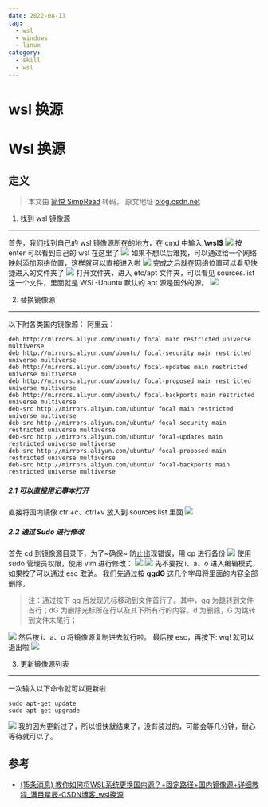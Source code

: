 ```yaml
---
date: 2022-08-13
tag:
  - wsl
  - windows
  - linux
category:
  - skill
  - wsl
---
```


# wsl 换源

# Wsl 换源

## 定义

> 本文由 [简悦 SimpRead](http://ksria.com/simpread/) 转码， 原文地址 [blog.csdn.net](https://blog.csdn.net/weixin_41529012/article/details/117226884)

1. 找到 wsl 镜像源
-------------

首先，我们找到自己的 wsl 镜像源所在的地方，在 cmd 中输入 **\\wsl$**
![](https://img-blog.csdnimg.cn/20210524164536858.png?x-oss-process=image/watermark,type_ZmFuZ3poZW5naGVpdGk,shadow_10,text_aHR0cHM6Ly9ibG9nLmNzZG4ubmV0L3dlaXhpbl80MTUyOTAxMg==,size_16,color_FFFFFF,t_70)
按 enter 可以看到自己的 wsl 在这里了
![](https://img-blog.csdnimg.cn/20210524164626658.png?x-oss-process=image/watermark,type_ZmFuZ3poZW5naGVpdGk,shadow_10,text_aHR0cHM6Ly9ibG9nLmNzZG4ubmV0L3dlaXhpbl80MTUyOTAxMg==,size_16,color_FFFFFF,t_70)
如果不想以后难找，可以通过给一个网络映射添加网络位置，这样就可以直接进入啦
![](https://img-blog.csdnimg.cn/20210524165240436.png?x-oss-process=image/watermark,type_ZmFuZ3poZW5naGVpdGk,shadow_10,text_aHR0cHM6Ly9ibG9nLmNzZG4ubmV0L3dlaXhpbl80MTUyOTAxMg==,size_16,color_FFFFFF,t_70)
完成之后就在网络位置可以看见快捷进入的文件夹了
![](https://img-blog.csdnimg.cn/20210524165313937.png?x-oss-process=image/watermark,type_ZmFuZ3poZW5naGVpdGk,shadow_10,text_aHR0cHM6Ly9ibG9nLmNzZG4ubmV0L3dlaXhpbl80MTUyOTAxMg==,size_16,color_FFFFFF,t_70)
打开文件夹，进入 etc/apt 文件夹，可以看见 sources.list 这一个文件，里面就是 WSL-Ubuntu 默认的 apt 源是国外的源。
![](https://img-blog.csdnimg.cn/20210524170509855.png?x-oss-process=image/watermark,type_ZmFuZ3poZW5naGVpdGk,shadow_10,text_aHR0cHM6Ly9ibG9nLmNzZG4ubmV0L3dlaXhpbl80MTUyOTAxMg==,size_16,color_FFFFFF,t_70)

2. 替换镜像源
--------

以下附各类国内镜像源：
阿里云：

```
deb http://mirrors.aliyun.com/ubuntu/ focal main restricted universe multiverse
deb http://mirrors.aliyun.com/ubuntu/ focal-security main restricted universe multiverse
deb http://mirrors.aliyun.com/ubuntu/ focal-updates main restricted universe multiverse
deb http://mirrors.aliyun.com/ubuntu/ focal-proposed main restricted universe multiverse
deb http://mirrors.aliyun.com/ubuntu/ focal-backports main restricted universe multiverse
deb-src http://mirrors.aliyun.com/ubuntu/ focal main restricted universe multiverse
deb-src http://mirrors.aliyun.com/ubuntu/ focal-security main restricted universe multiverse
deb-src http://mirrors.aliyun.com/ubuntu/ focal-updates main restricted universe multiverse
deb-src http://mirrors.aliyun.com/ubuntu/ focal-proposed main restricted universe multiverse
deb-src http://mirrors.aliyun.com/ubuntu/ focal-backports main restricted universe multiverse
```


##### 2.1 可以直接用记事本打开

直接将国内镜像 ctrl+c、ctrl+v 放入到 sources.list 里面
![](https://img-blog.csdnimg.cn/20210524170615113.png?x-oss-process=image/watermark,type_ZmFuZ3poZW5naGVpdGk,shadow_10,text_aHR0cHM6Ly9ibG9nLmNzZG4ubmV0L3dlaXhpbl80MTUyOTAxMg==,size_16,color_FFFFFF,t_70)

##### 2.2 通过 Sudo 进行修改

首先 cd 到镜像源目录下，为了~确保~ 防止出现错误，用 cp 进行备份
![](https://img-blog.csdnimg.cn/20210524171022995.png)
使用 sudo 管理员权限，使用 vim 进行修改：
![](https://img-blog.csdnimg.cn/20210524171311393.png?x-oss-process=image/watermark,type_ZmFuZ3poZW5naGVpdGk,shadow_10,text_aHR0cHM6Ly9ibG9nLmNzZG4ubmV0L3dlaXhpbl80MTUyOTAxMg==,size_16,color_FFFFFF,t_70)
![](https://img-blog.csdnimg.cn/20210524171222281.png?x-oss-process=image/watermark,type_ZmFuZ3poZW5naGVpdGk,shadow_10,text_aHR0cHM6Ly9ibG9nLmNzZG4ubmV0L3dlaXhpbl80MTUyOTAxMg==,size_16,color_FFFFFF,t_70)
先不要按 i、a、o 进入编辑模式，如果按了可以通过 esc 取消。
我们先通过按 **ggdG** 这几个字母将里面的内容全部删除，

> 注：通过按下 gg 后发现光标移动到文件首行了。其中，gg 为跳转到文件首行；dG 为删除光标所在行以及其下所有行的内容。d 为删除，G 为跳转到文件末尾行；

![](https://img-blog.csdnimg.cn/20210524171846803.png?x-oss-process=image/watermark,type_ZmFuZ3poZW5naGVpdGk,shadow_10,text_aHR0cHM6Ly9ibG9nLmNzZG4ubmV0L3dlaXhpbl80MTUyOTAxMg==,size_16,color_FFFFFF,t_70)
然后按 i、a、o 将镜像源复制进去就行啦。
最后按 esc，再按下: wq! 就可以退出啦
![](https://img-blog.csdnimg.cn/20210524172158419.png?x-oss-process=image/watermark,type_ZmFuZ3poZW5naGVpdGk,shadow_10,text_aHR0cHM6Ly9ibG9nLmNzZG4ubmV0L3dlaXhpbl80MTUyOTAxMg==,size_16,color_FFFFFF,t_70)

3. 更新镜像源列表
----------

一次输入以下命令就可以更新啦

```
sudo apt-get update
sudo apt-get upgrade
```

![](https://img-blog.csdnimg.cn/20210524172428436.png?x-oss-process=image/watermark,type_ZmFuZ3poZW5naGVpdGk,shadow_10,text_aHR0cHM6Ly9ibG9nLmNzZG4ubmV0L3dlaXhpbl80MTUyOTAxMg==,size_16,color_FFFFFF,t_70)
我的因为更新过了，所以很快就结束了，没有装过的，可能会等几分钟，耐心等待就可以了。

## 参考

- [(15条消息) 教你如何将WSL系统更换国内源？+固定路径+国内镜像源+详细教程_满目星辰-CSDN博客_wsl换源](https://blog.csdn.net/weixin_41529012/article/details/117226884)
